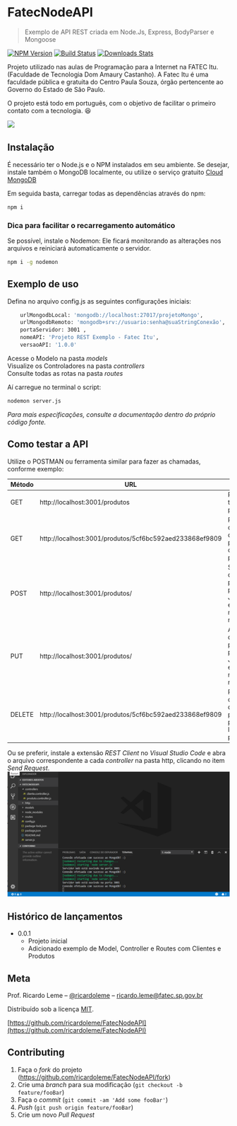 # FatecNodeAPI
> Exemplo de API REST criada em Node.Js, Express, BodyParser e Mongoose

[![NPM Version][npm-image]][npm-url]
[![Build Status][travis-image]][travis-url]
[![Downloads Stats][npm-downloads]][npm-url]

Projeto utilizado nas aulas de Programação para a Internet na FATEC Itu. (Faculdade de Tecnologia Dom Amaury Castanho).
A Fatec Itu é uma faculdade pública e gratuita do Centro Paula Souza, órgão pertencente ao Governo do Estado de São Paulo.

O projeto está todo em português, com o objetivo de facilitar o primeiro contato com a tecnologia. :satisfied:

![](../header.png)

## Instalação
É necessário ter o Node.js e o NPM instalados em seu ambiente.
Se desejar, instale também o MongoDB localmente, ou utilize o serviço gratuito [Cloud MongoDB](https://cloud.mongodb.com)

Em seguida basta, carregar todas as dependências através do npm:
```sh
npm i
```

### Dica para facilitar o recarregamento automático 
Se possível, instale o Nodemon: Ele ficará monitorando as alterações nos arquivos e reiniciará automaticamente o servidor.

```sh
npm i -g nodemon
```

## Exemplo de uso

Defina no arquivo config.js as seguintes configurações iniciais:

```sh
    urlMongodbLocal: 'mongodb://localhost:27017/projetoMongo',
    urlMongodbRemoto: 'mongodb+srv://usuario:senha@suaStringConexão',
    portaServidor: 3001 ,
    nomeAPI: 'Projeto REST Exemplo - Fatec Itu',
    versaoAPI: '1.0.0'
```

Acesse o Modelo na pasta _models_  
Visualize os Controladores na pasta _controllers_  
Consulte todas as rotas na pasta _routes_  

Aí carregue no terminal o script:

```sh
nodemon server.js
```

_Para mais especificações, consulte a documentação dentro do próprio código fonte._

## Como testar a API

Utilize o POSTMAN ou ferramenta similar para fazer as chamadas, conforme exemplo:

| Método  | URL | Ação |
| ------------- | ------------- |------------- |
| GET  | http://localhost:3001/produtos  | Retorna todos os produtos |
| GET  | http://localhost:3001/produtos/5cf6bc592aed233868ef9809  | Retorna os dados do produto com o ID passado |
| POST  | http://localhost:3001/produtos/  | Salva os dados do produto a partir do JSON enviado na requisição |
| PUT  | http://localhost:3001/produtos/  | Altera os dados do produto a partir do JSON enviado na requisição |
| DELETE  | http://localhost:3001/produtos/5cf6bc592aed233868ef9809   | Remove os dados do produto a partir do ID passado |


Ou se preferir, instale a extensão *REST Client* no _Visual Studio Code_ e abra o arquivo correspondente a cada _controller_ na pasta http, clicando
no item _Send Request_.
![](/public/img/exemplo_rest.gif)

## Histórico de lançamentos

* 0.0.1
    * Projeto inicial
    * Adicionado exemplo de Model, Controller e Routes com Clientes e Produtos

## Meta

Prof. Ricardo Leme – [@ricardoleme](https://twitter.com/ricardorleme) – ricardo.leme@fatec.sp.gov.br

Distribuído sob a licença [MIT](https://opensource.org/licenses/MIT).

[https://github.com/ricardoleme/FatecNodeAPI](https://github.com/ricardoleme/FatecNodeAPI)

## Contributing

1. Faça o _fork_ do projeto (<https://github.com/ricardoleme/FatecNodeAPI/fork>)
2. Crie uma _branch_ para sua modificação (`git checkout -b feature/fooBar`)
3. Faça o _commit_ (`git commit -am 'Add some fooBar'`)
4. _Push_ (`git push origin feature/fooBar`)
5. Crie um novo _Pull Request_

[npm-image]: https://img.shields.io/npm/v/datadog-metrics.svg?style=flat-square
[npm-url]: https://npmjs.org/package/datadog-metrics
[npm-downloads]: https://img.shields.io/npm/dm/datadog-metrics.svg?style=flat-square
[travis-image]: https://img.shields.io/travis/dbader/node-datadog-metrics/master.svg?style=flat-square
[travis-url]: https://travis-ci.org/dbader/node-datadog-metrics
[Fatec]: http://fatecitu.edu.br/resources/site2/fatec_logo.png 

